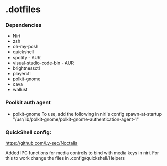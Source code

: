 # .dotfiles

### Dependencies
- Niri
- zsh
- oh-my-posh
- quickshell
- spotify - AUR
- visual-studio-code-bin - AUR
- brightnessctl 
- playerctl
- polkit-gnome
- cava
- wallust


### Poolkit auth agent
- polkit-gnome
To use, add the following in niri's config
spawn-at-startup "/usr/lib/polkit-gnome/polkit-gnome-authentication-agent-1"


### QuickShell config: 
https://github.com/Ly-sec/Noctalia

Added IPC functions for media controls to bind with media keys in niri. For this to work change the files in .config/quickshell/Helpers
